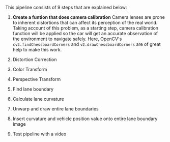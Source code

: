 This pipeline consists of 9 steps that are explained below:
1. **Create a funtion that does camera calibration**
Camera lenses are prone to inherent distortions that can affect its perception of the real world. Taking account of this problem, as a starting step, camera calibration function will be applied so the car will get an accurate observation of the environment to navigate safely. Here, OpenCV's `cv2.findChessboardCorners` and `v2.drawChessboardCorners` are of great help to make this work.

2. Distortion Correction

3. Color Transform

4. Perspective Transform

5. Find lane boundary

6. Calculate lane curvature

7. Unwarp and draw entire lane boundaries

8. Insert curvature and vehicle position value onto entire lane boundary image

9. Test pipeline with a video
